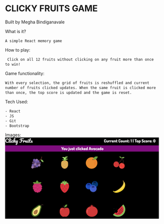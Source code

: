 # CLICKY FRUITS GAME 

Built by Megha Bindiganavale

What is it?

    A simple React memory game

How to play: 

     Click on all 12 fruits without clicking on any fruit more than once to win! 


Game functionality:

    With every selection, the grid of fruits is reshuffled and current number of fruits clicked updates. When the same fruit is clicked more than once, the top score is updated and the game is reset.

Tech Used:

    - React
    - JS
    - Git
    - Bootstrap

Images: 
![site image](public/images/site-image.png)
